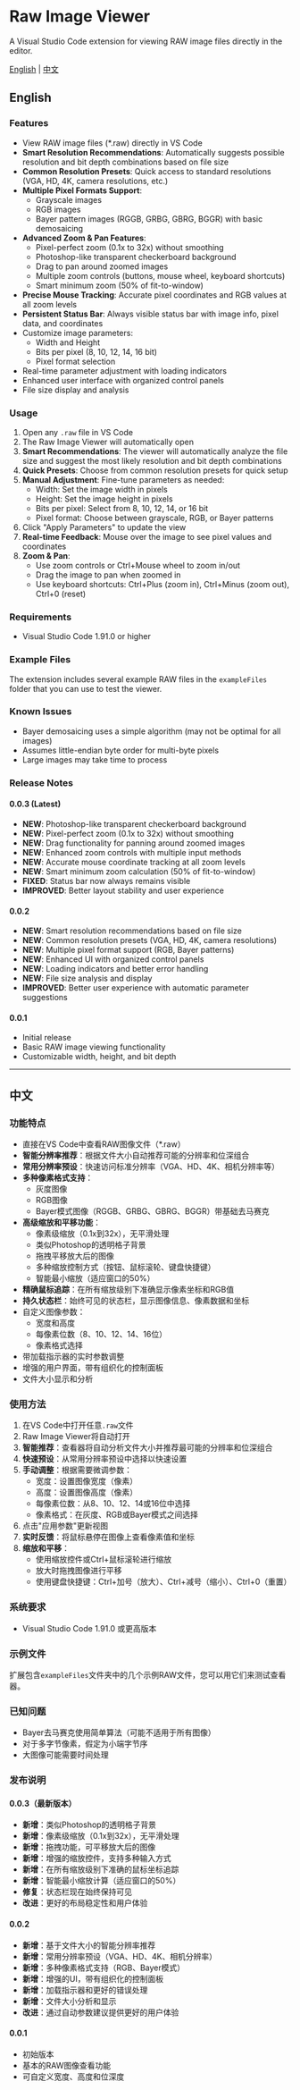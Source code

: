 # Raw Image Viewer

A Visual Studio Code extension for viewing RAW image files directly in the editor.

[English](#english) | [中文](#chinese)

<a id="english"></a>

## English

### Features

- View RAW image files (*.raw) directly in VS Code
- **Smart Resolution Recommendations**: Automatically suggests possible resolution and bit depth combinations based on file size
- **Common Resolution Presets**: Quick access to standard resolutions (VGA, HD, 4K, camera resolutions, etc.)
- **Multiple Pixel Formats Support**:
  - Grayscale images
  - RGB images
  - Bayer pattern images (RGGB, GRBG, GBRG, BGGR) with basic demosaicing
- **Advanced Zoom & Pan Features**:
  - Pixel-perfect zoom (0.1x to 32x) without smoothing
  - Photoshop-like transparent checkerboard background
  - Drag to pan around zoomed images
  - Multiple zoom controls (buttons, mouse wheel, keyboard shortcuts)
  - Smart minimum zoom (50% of fit-to-window)
- **Precise Mouse Tracking**: Accurate pixel coordinates and RGB values at all zoom levels
- **Persistent Status Bar**: Always visible status bar with image info, pixel data, and coordinates
- Customize image parameters:
  - Width and Height
  - Bits per pixel (8, 10, 12, 14, 16 bit)
  - Pixel format selection
- Real-time parameter adjustment with loading indicators
- Enhanced user interface with organized control panels
- File size display and analysis

### Usage

1. Open any `.raw` file in VS Code
2. The Raw Image Viewer will automatically open
3. **Smart Recommendations**: The viewer will automatically analyze the file size and suggest the most likely resolution and bit depth combinations
4. **Quick Presets**: Choose from common resolution presets for quick setup
5. **Manual Adjustment**: Fine-tune parameters as needed:
   - Width: Set the image width in pixels
   - Height: Set the image height in pixels
   - Bits per pixel: Select from 8, 10, 12, 14, or 16 bit
   - Pixel format: Choose between grayscale, RGB, or Bayer patterns
6. Click "Apply Parameters" to update the view
7. **Real-time Feedback**: Mouse over the image to see pixel values and coordinates
8. **Zoom & Pan**:
   - Use zoom controls or Ctrl+Mouse wheel to zoom in/out
   - Drag the image to pan when zoomed in
   - Use keyboard shortcuts: Ctrl+Plus (zoom in), Ctrl+Minus (zoom out), Ctrl+0 (reset)

### Requirements

- Visual Studio Code 1.91.0 or higher

### Example Files

The extension includes several example RAW files in the `exampleFiles` folder that you can use to test the viewer.

### Known Issues

- Bayer demosaicing uses a simple algorithm (may not be optimal for all images)
- Assumes little-endian byte order for multi-byte pixels
- Large images may take time to process

### Release Notes

#### 0.0.3 (Latest)

- **NEW**: Photoshop-like transparent checkerboard background
- **NEW**: Pixel-perfect zoom (0.1x to 32x) without smoothing
- **NEW**: Drag functionality for panning around zoomed images
- **NEW**: Enhanced zoom controls with multiple input methods
- **NEW**: Accurate mouse coordinate tracking at all zoom levels
- **NEW**: Smart minimum zoom calculation (50% of fit-to-window)
- **FIXED**: Status bar now always remains visible
- **IMPROVED**: Better layout stability and user experience

#### 0.0.2

- **NEW**: Smart resolution recommendations based on file size
- **NEW**: Common resolution presets (VGA, HD, 4K, camera resolutions)
- **NEW**: Multiple pixel format support (RGB, Bayer patterns)
- **NEW**: Enhanced UI with organized control panels
- **NEW**: Loading indicators and better error handling
- **NEW**: File size analysis and display
- **IMPROVED**: Better user experience with automatic parameter suggestions

#### 0.0.1

- Initial release
- Basic RAW image viewing functionality
- Customizable width, height, and bit depth

---

<a id="chinese"></a>

## 中文

### 功能特点

- 直接在VS Code中查看RAW图像文件（*.raw）
- **智能分辨率推荐**：根据文件大小自动推荐可能的分辨率和位深组合
- **常用分辨率预设**：快速访问标准分辨率（VGA、HD、4K、相机分辨率等）
- **多种像素格式支持**：
  - 灰度图像
  - RGB图像
  - Bayer模式图像（RGGB、GRBG、GBRG、BGGR）带基础去马赛克
- **高级缩放和平移功能**：
  - 像素级缩放（0.1x到32x），无平滑处理
  - 类似Photoshop的透明格子背景
  - 拖拽平移放大后的图像
  - 多种缩放控制方式（按钮、鼠标滚轮、键盘快捷键）
  - 智能最小缩放（适应窗口的50%）
- **精确鼠标追踪**：在所有缩放级别下准确显示像素坐标和RGB值
- **持久状态栏**：始终可见的状态栏，显示图像信息、像素数据和坐标
- 自定义图像参数：
  - 宽度和高度
  - 每像素位数（8、10、12、14、16位）
  - 像素格式选择
- 带加载指示器的实时参数调整
- 增强的用户界面，带有组织化的控制面板
- 文件大小显示和分析

### 使用方法

1. 在VS Code中打开任意`.raw`文件
2. Raw Image Viewer将自动打开
3. **智能推荐**：查看器将自动分析文件大小并推荐最可能的分辨率和位深组合
4. **快速预设**：从常用分辨率预设中选择以快速设置
5. **手动调整**：根据需要微调参数：
   - 宽度：设置图像宽度（像素）
   - 高度：设置图像高度（像素）
   - 每像素位数：从8、10、12、14或16位中选择
   - 像素格式：在灰度、RGB或Bayer模式之间选择
6. 点击"应用参数"更新视图
7. **实时反馈**：将鼠标悬停在图像上查看像素值和坐标
8. **缩放和平移**：
   - 使用缩放控件或Ctrl+鼠标滚轮进行缩放
   - 放大时拖拽图像进行平移
   - 使用键盘快捷键：Ctrl+加号（放大）、Ctrl+减号（缩小）、Ctrl+0（重置）

### 系统要求

- Visual Studio Code 1.91.0 或更高版本

### 示例文件

扩展包含`exampleFiles`文件夹中的几个示例RAW文件，您可以用它们来测试查看器。

### 已知问题

- Bayer去马赛克使用简单算法（可能不适用于所有图像）
- 对于多字节像素，假定为小端字节序
- 大图像可能需要时间处理

### 发布说明

#### 0.0.3（最新版本）

- **新增**：类似Photoshop的透明格子背景
- **新增**：像素级缩放（0.1x到32x），无平滑处理
- **新增**：拖拽功能，可平移放大后的图像
- **新增**：增强的缩放控件，支持多种输入方式
- **新增**：在所有缩放级别下准确的鼠标坐标追踪
- **新增**：智能最小缩放计算（适应窗口的50%）
- **修复**：状态栏现在始终保持可见
- **改进**：更好的布局稳定性和用户体验

#### 0.0.2

- **新增**：基于文件大小的智能分辨率推荐
- **新增**：常用分辨率预设（VGA、HD、4K、相机分辨率）
- **新增**：多种像素格式支持（RGB、Bayer模式）
- **新增**：增强的UI，带有组织化的控制面板
- **新增**：加载指示器和更好的错误处理
- **新增**：文件大小分析和显示
- **改进**：通过自动参数建议提供更好的用户体验

#### 0.0.1

- 初始版本
- 基本的RAW图像查看功能
- 可自定义宽度、高度和位深度
